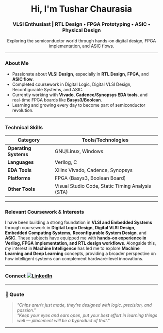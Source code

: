 <h1 align="center">Hi, I'm Tushar Chaurasia</h1>
<h3 align="center">VLSI Enthusiast | RTL Design • FPGA Prototyping • ASIC • Physical Design</h3>

<p align="center">
  Exploring the semiconductor world through hands-on digital design, FPGA implementation, and ASIC flows.
</p>

---

### About Me

- Passionate about **VLSI Design**, especially in **RTL Design**, **FPGA**, and **ASIC flow**.
- Completed coursework in Digital Logic, Digital VLSI Design, Reconfigurable Systems, and ASIC.
- Currently working with **Vivado**, **Cadence/Synopsys EDA tools**, and real-time FPGA boards like **Basys3/Boolean**.
- Learning and growing every day to become part of semiconductor revolution.

---

### Technical Skills

| Category         | Tools/Technologies |
|------------------|--------------------|
| **Operating Systems** | GNU/Linux, Windows |
| **Languages**         | Verilog, C |
| **EDA Tools**         | Xilinx Vivado, Cadence, Synopsys |
| **Platforms**         | FPGA (Basys3, Boolean Board) |
| **Other Tools**       | Visual Studio Code, Static Timing Analysis (STA) |

---

### Relevant Coursework & Interests
I have been building a strong foundation in **VLSI and Embedded Systems** through coursework in **Digital Logic Design**, **Digital VLSI Design**, **Embedded Computing Systems**, **Reconfigurable System Design**, and **ASIC**. These subjects have equipped me with **hands-on experience in Verilog, FPGA implementation, and RTL design workflows**. Alongside this, my interest in **Machine Intelligence** has led me to explore **Machine Learning and Deep Learning** concepts, providing a broader perspective on how intelligent systems can complement hardware-level innovations.

---

### Connect [![LinkedIn](https://img.shields.io/badge/LinkedIn-blue?style=for-the-badge&logo=linkedin)](https://www.linkedin.com/in/tushar-chaurasia-ab398a202)

---

### 💬 Quote

> *"Chips aren't just made, they're designed with logic, precision, and passion."*  
> *"Keep your eyes and ears open, put your best effort in learning things well — placement will be a byproduct of that."*

---
